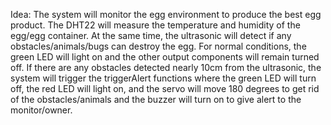 Idea: The system will monitor the egg environment to produce the best egg product. The DHT22 will measure the temperature and humidity of the egg/egg container. At the same time, the ultrasonic will detect if any obstacles/animals/bugs can destroy the egg. For normal conditions, the green LED will light on and the other output components will remain turned off. If there are any obstacles detected nearly 10cm from the ultrasonic, the system will trigger the triggerAlert functions where the green LED will turn off, the red LED will light on, and the servo will move 180 degrees to get rid of the obstacles/animals and the buzzer will turn on to give alert to the monitor/owner.
